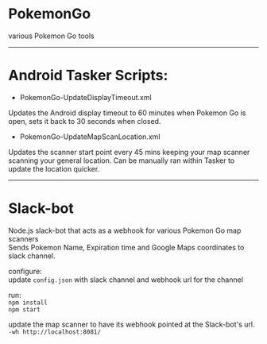 # PokemonGo
various Pokemon Go tools



----
# Android Tasker Scripts:

* PokemonGo-UpdateDisplayTimeout.xml  

Updates the Android display timeout to 60 minutes when Pokemon Go is open, sets it back to 30 seconds when closed.


* PokemonGo-UpdateMapScanLocation.xml  

Updates the scanner start point every 45 mins keeping your map scanner scanning your general location.
Can be manually ran within Tasker to update the location quicker.



----
# Slack-bot

Node.js slack-bot that acts as a webhook for various Pokemon Go map scanners  
Sends Pokemon Name, Expiration time and Google Maps coordinates to slack channel.

configure:  
update ``config.json`` with slack channel and webhook url for the channel

run:  
``npm install``  
``npm start``

update the map scanner to have its webhook pointed at the Slack-bot's url.
``-wh http://localhost:8081/``
